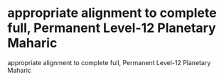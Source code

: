 # appropriate alignment to complete full, Permanent Level-12 Planetary Maharic

appropriate alignment to complete full, Permanent Level-12 Planetary Maharic